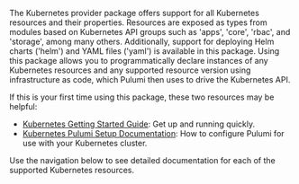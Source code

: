 The Kubernetes provider package offers support for all Kubernetes resources and their properties.
Resources are exposed as types from modules based on Kubernetes API groups such as 'apps', 'core',
'rbac', and 'storage', among many others. Additionally, support for deploying Helm charts ('helm')
and YAML files ('yaml') is available in this package. Using this package allows you to
programmatically declare instances of any Kubernetes resources and any supported resource version
using infrastructure as code, which Pulumi then uses to drive the Kubernetes API.

If this is your first time using this package, these two resources may be helpful:

- [Kubernetes Getting Started Guide](https://www.pulumi.com/docs/quickstart/kubernetes/): Get up and running quickly.
- [Kubernetes Pulumi Setup Documentation](https://www.pulumi.com/docs/quickstart/kubernetes/configure/): How to configure Pulumi
  for use with your Kubernetes cluster.

Use the navigation below to see detailed documentation for each of the supported Kubernetes resources.
